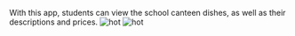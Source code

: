 With this app, students can view the school canteen dishes, as well as their descriptions and prices.
![hot](https://github.com/a1dram/School-Canteen-Menu/assets/113392908/f2031b0d-5db1-4ff4-b054-7130c30ce11e) ![hot](https://github.com/a1dram/School-Canteen-Menu/assets/113392908/f2031b0d-5db1-4ff4-b054-7130c30ce11e) 
